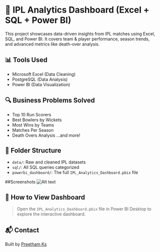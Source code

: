 # 🏏 IPL Analytics Dashboard (Excel + SQL + Power BI)

This project showcases data-driven insights from IPL matches using Excel, SQL, and Power BI. It covers team & player performance, season trends, and advanced metrics like death-over analysis.

## 📊 Tools Used
- Microsoft Excel (Data Cleaning)
- PostgreSQL (Data Analysis)
- Power BI (Data Visualization)

## 🔍 Business Problems Solved
- Top 10 Run Scorers
- Best Bowlers by Wickets
- Most Wins by Teams
- Matches Per Season
- Death Overs Analysis
...and more!

## 📁 Folder Structure
- `data/`: Raw and cleaned IPL datasets
- `sql/`: All SQL queries categorized
- `powerbi_dashboard/`: The full `IPL_Analytics_Dashboard.pbix` file

##Screenshots
![Alt text]([image_url](https://github.com/Preetham-ks/IPL-Analysis/blob/main/powerbi_dashboard/Screenshot%202025-04-11%20171229.png))


## 📌 How to View Dashboard
> Open the `IPL_Analytics_Dashboard.pbix` file in Power BI Desktop to explore the interactive dashboard.

## 📬 Contact
Built by [Preetham Ks](#)
